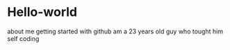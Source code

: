 # Hello-world
about me getting started with github
am a 23 years old guy who tought him self coding
